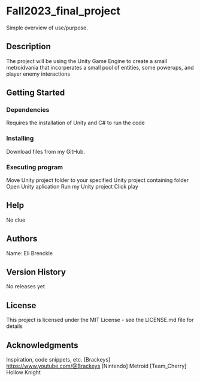 # Fall2023_final_project

Simple overview of use/purpose.

## Description

The project will be using the Unity Game Engine to create a small metroidvania that incorperates a small pool of entities, some powerups, and player enemy interactions

## Getting Started

### Dependencies

Requires the installation of Unity and C# to run the code

### Installing

Download files from my GitHub.

### Executing program

Move Unity project folder to your specified Unity project containing folder
Open Unity aplication
Run my Unity project
Click play

## Help

No clue

## Authors

Name: Eli Brenckle

## Version History

No releases yet

## License

This project is licensed under the MIT License - see the LICENSE.md file for details

## Acknowledgments

Inspiration, code snippets, etc.
[Brackeys] https://www.youtube.com/@Brackeys
[Nintendo] Metroid
[Team_Cherry] Hollow Knight